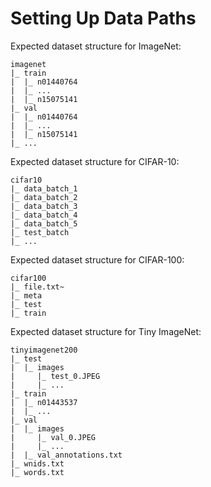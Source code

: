 # Setting Up Data Paths

Expected dataset structure for ImageNet:

```
imagenet
|_ train
|  |_ n01440764
|  |_ ...
|  |_ n15075141
|_ val
|  |_ n01440764
|  |_ ...
|  |_ n15075141
|_ ...
```

Expected dataset structure for CIFAR-10:

```
cifar10
|_ data_batch_1
|_ data_batch_2
|_ data_batch_3
|_ data_batch_4
|_ data_batch_5
|_ test_batch
|_ ...
```

Expected dataset structure for CIFAR-100:

```
cifar100
|_ file.txt~
|_ meta
|_ test
|_ train
```

Expected dataset structure for Tiny ImageNet:

```
tinyimagenet200
|_ test
|  |_ images
|     |_ test_0.JPEG
|     |_ ...
|_ train
|  |_ n01443537
|  |_ ...
|_ val
|  |_ images
|     |_ val_0.JPEG
|     |_ ...
|  |_ val_annotations.txt
|_ wnids.txt
|_ words.txt
```
